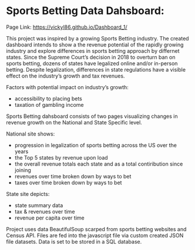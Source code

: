 # Sports Betting Data Dahsboard: 

Page Link: https://vickyl86.github.io/Dashboard_1/

This project was inspired by a growing Sports Betting industry. The created dashboard intends to show a the revenue potential of the rapidly growing industry and explore differences in sports betting approach by differnet states. Since the Supreme Court’s decision in 2018 to overturn ban on sports betting, dozens of states have legalized online and/or in-person betting. Despite legalization, differences in state regulations have a visible effect on the industry’s growth and tax revenues. 

Factors with potential impact on industry’s growth:
- accessibility to placing bets 
- taxation of gambling income  

Sports Betting dahsboard consists of two pages visualizing changes in revenue growth on the National and State Specific level. 

National site shows:
- progression in legalization of sports betting across the US over the years
- the Top 5 states by revenue upon load
- the overall revenue totals each state and as a total contiribution since joining
- revenues over time broken down by ways to bet
- taxes over time broken down by ways to bet

State site depicts:
- state summary data
- tax & revenues over time
- revenue per capita over time

Project uses data BeautifulSoup scarped from sports betting websites and Census API. Files are fed into the javascript file via custom created JSON file datasets. Data is set to be stored in a SQL database.     
